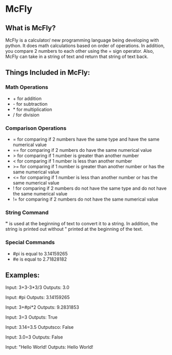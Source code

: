 <h1>McFly</h1>

<h2>What is McFly?</h2>
<p>McFly is a calculator/ new programming language being developing with python. It does math calculations based on order of operations. In addition, you compare 2 numbers to each other using the = sign operator. Also, McFly can take in a string of text and return that string of text back.</p>

<h2>Things Included in McFly:</h2>

<h3>Math Operations</h3> 
  <ul>
    <li>+ for addition</li>
    <li>- for subtraction</li>
    <li>* for multiplication</li>
    <li>/ for division</li>
  </ul>

<h3>Comparison Operations</h3> 
  <ul>
    <li>= for comparing if 2 numbers have the same type and have the same numerical value</li>
    <li>== for comparing if 2 numbers do have the same numerical value</li>
    <li>> for comparing if 1 number is greater than another number</li>
    <li>< for comparing if 1 number is less than another number</li>
    <li>>= for comparing if 1 number is greater than another number or has the same numerical value</li>
    <li><= for comparing if 1 number is less than another number or has the same numerical value</li>
    <li>! for comparing if 2 numbers do not have the same type and do not have the same numerical value</li>
    <li>!= for comparing if 2 numbers do not have the same numerical value</li>
  </ul>
  
<h3>String Command</h3>
  <p><b>"</b> is used at the beginning of text to convert it to a string. In addition, the string is printed out without " printed at the beginning of the text.</p>

<h3>Special Commands</h3>
  <ul>
    <li>#pi is equal to 3.14159265</li>
    <li>#e is equal to 2.71828182</li>
  </ul>
  
<h2>Examples:</h2>
  <p>Input: 3+3-3*3/3 Outputs: 3.0
  <p>Input: #pi  Outputs: 3.14159265</p> 
  <p>Input: 3+#pi*2 Outputs: 9.2831853</p>
  <p>Input: 3=3 Outputs: True</p>
  <p>Input: 3.14=3.5 Outputsco: False</p>
  <p>Input: 3.0=3 Outputs: False</p>
  <p>Input: "Hello World! Outputs: Hello World!</p>
